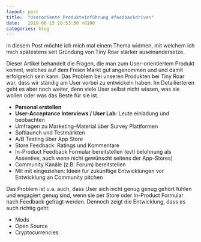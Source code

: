 ```yaml
---
layout: post
title:  "Useroriente Produkteinführung #feedbackdriven"
date:   2018-06-15 18:53:30 +0100
categories: blog
---
```


in diesem Post möchte ich mich mal einem Thema widmen, mit welchem ich mich spätestens seit Gründung von Tiny Roar stärker auseinandersetze. 

Dieser Artikel behandelt die Fragen, die man zum User-orientiertem Produkt kommt, welches auf dem Freien Markt gut angenommen und und damit erfolgreich sein kann. Das Problem bei unseren Produkten bei Tiny Roar war, dass wir ständig am User vorbei zu entwickeln haben. Im Detailierteren geht es aber noch weiter, denn viele User selbst nicht wissen, was sie wollen oder was das Beste für sie ist.

* **Personal erstellen**
* **User-Acceptance Interviews / User Lab**: Leute einladung und beobachten
* Umfragen zu Marketing-Material über Survey Plattformen
* Softlaunch und Testmärkten
* A/B Testing über App Store
* Store Feedback: Ratings und Kommentare
* In-Product Feedback Formular bereitstellen (evtl belohnung als Assentive, auch wenn nicht gewünscht seitens der App-Stores)
* Community Kanäle (z.B. Forum) bereitstellen
* Mit mit eingeziehen: Ideen für zukünftige Entwicklungen vor Entwicklung an Community pitchen

Das Problem ist u.a. auch, dass User sich nicht genug genug gehört fühlen und engagiert genug sind, wenn sie per Store oder In-Product Formular nach Feedback gefragt werden. Dennoch zeigt die Entwicklung, dass es auch richtig geht:

* Mods
* Open Source
* Cryptocurrencies
